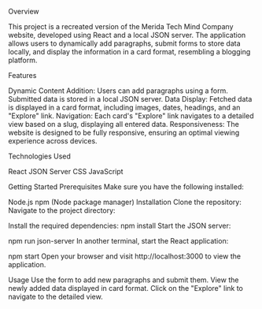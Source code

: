 Overview

  This project is a recreated version of the Merida Tech Mind Company website, developed using React and a local JSON server. 
  The application allows users to dynamically add paragraphs, submit forms to store data locally, and display the information in a card format, resembling a blogging platform.

Features

  Dynamic Content Addition: Users can add paragraphs using a form. Submitted data is stored in a local JSON server.
  Data Display: Fetched data is displayed in a card format, including images, dates, headings, and an "Explore" link.
  Navigation: Each card's "Explore" link navigates to a detailed view based on a slug, displaying all entered data.
  Responsiveness: The website is designed to be fully responsive, ensuring an optimal viewing experience across devices.
  
Technologies Used

React
JSON Server
CSS
JavaScript

Getting Started
Prerequisites
Make sure you have the following installed:

Node.js
npm (Node package manager)
Installation
Clone the repository:
Navigate to the project directory:

Install the required dependencies:
npm install
Start the JSON server:

npm run json-server
In another terminal, start the React application:

npm start
Open your browser and visit http://localhost:3000 to view the application.

Usage
Use the form to add new paragraphs and submit them.
View the newly added data displayed in card format.
Click on the "Explore" link to navigate to the detailed view.
